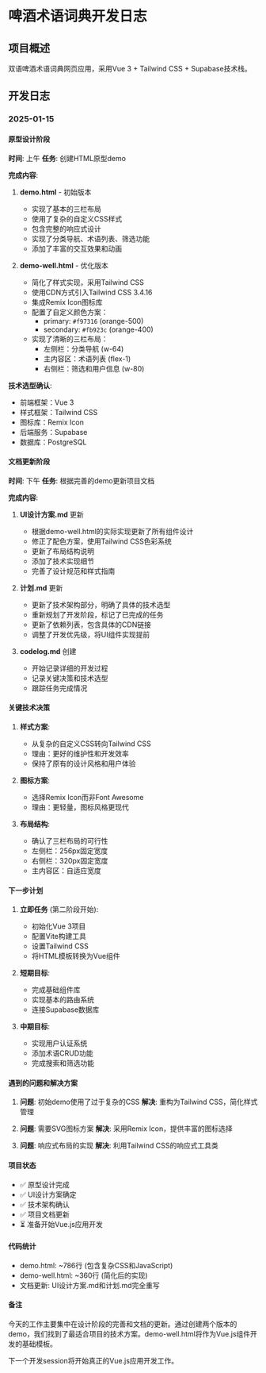 # 啤酒术语词典开发日志

## 项目概述
双语啤酒术语词典网页应用，采用Vue 3 + Tailwind CSS + Supabase技术栈。

## 开发日志

### 2025-01-15

#### 原型设计阶段
**时间**: 上午
**任务**: 创建HTML原型demo

**完成内容**:
1. **demo.html** - 初始版本
   - 实现了基本的三栏布局
   - 使用了复杂的自定义CSS样式
   - 包含完整的响应式设计
   - 实现了分类导航、术语列表、筛选功能
   - 添加了丰富的交互效果和动画

2. **demo-well.html** - 优化版本
   - 简化了样式实现，采用Tailwind CSS
   - 使用CDN方式引入Tailwind CSS 3.4.16
   - 集成Remix Icon图标库
   - 配置了自定义颜色方案：
     - primary: `#f97316` (orange-500)
     - secondary: `#fb923c` (orange-400)
   - 实现了清晰的三栏布局：
     - 左侧栏：分类导航 (w-64)
     - 主内容区：术语列表 (flex-1)
     - 右侧栏：筛选和用户信息 (w-80)

**技术选型确认**:
- 前端框架：Vue 3
- 样式框架：Tailwind CSS
- 图标库：Remix Icon
- 后端服务：Supabase
- 数据库：PostgreSQL

#### 文档更新阶段
**时间**: 下午
**任务**: 根据完善的demo更新项目文档

**完成内容**:
1. **UI设计方案.md** 更新
   - 根据demo-well.html的实际实现更新了所有组件设计
   - 修正了配色方案，使用Tailwind CSS色彩系统
   - 更新了布局结构说明
   - 添加了技术实现细节
   - 完善了设计规范和样式指南

2. **计划.md** 更新
   - 更新了技术架构部分，明确了具体的技术选型
   - 重新规划了开发阶段，标记了已完成的任务
   - 更新了依赖列表，包含具体的CDN链接
   - 调整了开发优先级，将UI组件实现提前

3. **codelog.md** 创建
   - 开始记录详细的开发过程
   - 记录关键决策和技术选型
   - 跟踪任务完成情况

#### 关键技术决策

1. **样式方案**:
   - 从复杂的自定义CSS转向Tailwind CSS
   - 理由：更好的维护性和开发效率
   - 保持了原有的设计风格和用户体验

2. **图标方案**:
   - 选择Remix Icon而非Font Awesome
   - 理由：更轻量，图标风格更现代

3. **布局结构**:
   - 确认了三栏布局的可行性
   - 左侧栏：256px固定宽度
   - 右侧栏：320px固定宽度
   - 主内容区：自适应宽度

#### 下一步计划

1. **立即任务** (第二阶段开始):
   - 初始化Vue 3项目
   - 配置Vite构建工具
   - 设置Tailwind CSS
   - 将HTML模板转换为Vue组件

2. **短期目标**:
   - 完成基础组件库
   - 实现基本的路由系统
   - 连接Supabase数据库

3. **中期目标**:
   - 实现用户认证系统
   - 添加术语CRUD功能
   - 完成搜索和筛选功能

#### 遇到的问题和解决方案

1. **问题**: 初始demo使用了过于复杂的CSS
   **解决**: 重构为Tailwind CSS，简化样式管理

2. **问题**: 需要SVG图标方案
   **解决**: 采用Remix Icon，提供丰富的图标选择

3. **问题**: 响应式布局的实现
   **解决**: 利用Tailwind CSS的响应式工具类

#### 项目状态
- ✅ 原型设计完成
- ✅ UI设计方案确定
- ✅ 技术架构确认
- ✅ 项目文档更新
- ⏳ 准备开始Vue.js应用开发

#### 代码统计
- demo.html: ~786行 (包含复杂CSS和JavaScript)
- demo-well.html: ~360行 (简化后的实现)
- 文档更新: UI设计方案.md和计划.md完全重写

#### 备注
今天的工作主要集中在设计阶段的完善和文档的更新。通过创建两个版本的demo，我们找到了最适合项目的技术方案。demo-well.html将作为Vue.js组件开发的基础模板。

下一个开发session将开始真正的Vue.js应用开发工作。